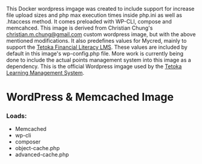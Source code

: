 This Docker wordpress imgage was created to include support for increase file upload sizes and php max execution times inside php.ini as well as .htaccess method.
It comes preloaded with WP-CLI, compose and memcahced. This image is derived from Christian Chung's <christian.m.chung@gmail.com> custom wordpress image, but with the above mentioned modifications.
It also predefines values for Mycred, mainly to support the [Tetoka Financial Literacy LMS](https://Tetoka.co "Tetoka Learning System"). These values are included by default in this image's wp-config.php file. More work is currently being done to include the actual points management system into this image as a dependency. This is the official Wordpress imgage used by the [Tetoka Learning Management System](https://tetoka.co "Tetoka"). 
# WordPress & Memcached Image

### Loads:
 - Memcached
 - wp-cli
 - composer
 - object-cache.php
 - advanced-cache.php
